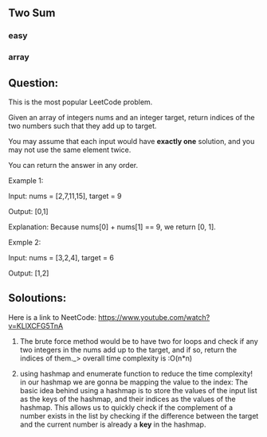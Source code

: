 ## Two Sum
### easy
### array

## Question:
This is the most popular LeetCode problem. 

Given an array of integers nums and an integer target, return indices of the two numbers such that they add up to target.

You may assume that each input would have **exactly one** solution, and you may not use the same element twice.

You can return the answer in any order.

Example 1: 

Input: nums = [2,7,11,15], target = 9

Output: [0,1]

Explanation: Because nums[0] + nums[1] == 9, we return [0, 1].

Exmple 2: 

Input: nums = [3,2,4], target = 6

Output: [1,2]

## Soloutions: 
Here is a link to NeetCode: https://www.youtube.com/watch?v=KLlXCFG5TnA

1) The brute force method would be to have two for loops and check if any two integers in the nums add up to the target, and if so, return the indices of them._> overall time complexity is :O(n*n)

2) using hashmap and enumerate function to reduce the time complexity! in our hashmap we are gonna be mapping the value to the index: The basic idea behind using a hashmap is to store the values of the input list as the keys of the hashmap, and their indices as the values of the hashmap. This allows us to quickly check if the complement of a number exists in the list by checking if the difference between the target and the current number is already a **key** in the hashmap.

